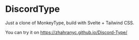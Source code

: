 # DiscordType

Just a clone of MonkeyType, build with Svelte + Tailwind CSS.

You can try it on https://zhahranyc.github.io/Discord-Type/
